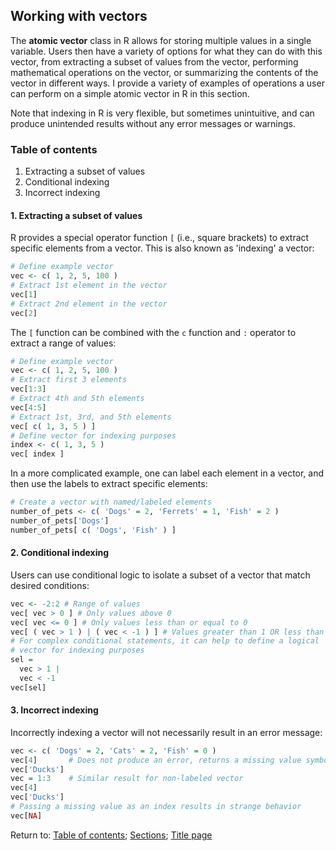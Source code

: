## Working with vectors

The __atomic vector__ class in R allows for storing multiple values in a single variable. Users then have a variety of options for what they can do with this vector, from extracting a subset of values from the vector, performing mathematical operations on the vector, or summarizing the contents of the vector in different ways. I provide a variety of examples of operations a user can perform on a simple atomic vector in R in this section.

Note that indexing in R is very flexible, but sometimes unintuitive, and can produce unintended results without any error messages or warnings.

### Table of contents
  
1. Extracting a subset of values
2. Conditional indexing
3. Incorrect indexing

#### 1. Extracting a subset of values

R provides a special operator function `[` (i.e., square brackets) to extract specific elements from a vector. This is also known as 'indexing' a vector:
```R
# Define example vector
vec <- c( 1, 2, 5, 100 )
# Extract 1st element in the vector
vec[1]
# Extract 2nd element in the vector
vec[2]
```

The `[` function can be combined with the `c` function and `:` operator to extract a range of values:
```R
# Define example vector
vec <- c( 1, 2, 5, 100 )
# Extract first 3 elements
vec[1:3]
# Extract 4th and 5th elements
vec[4:5]
# Extract 1st, 3rd, and 5th elements
vec[ c( 1, 3, 5 ) ]
# Define vector for indexing purposes
index <- c( 1, 3, 5 )
vec[ index ]
```

In a more complicated example, one can label each element in a vector, and then use the labels to extract specific elements:
```R
# Create a vector with named/labeled elements
number_of_pets <- c( 'Dogs' = 2, 'Ferrets' = 1, 'Fish' = 2 )
number_of_pets['Dogs']
number_of_pets[ c( 'Dogs', 'Fish' ) ]
```

#### 2. Conditional indexing

Users can use conditional logic to isolate a subset of a vector that match desired conditions:
```R
vec <- -2:2 # Range of values
vec[ vec > 0 ] # Only values above 0
vec[ vec <= 0 ] # Only values less than or equal to 0
vec[ ( vec > 1 ) | ( vec < -1 ) ] # Values greater than 1 OR less than 1
# For complex conditional statements, it can help to define a logical 
# vector for indexing purposes
sel = 
  vec > 1 |
  vec < -1
vec[sel]
```

#### 3. Incorrect indexing

Incorrectly indexing a vector will not necessarily result in an error message:
```R
vec <- c( 'Dogs' = 2, 'Cats' = 2, 'Fish' = 0 )
vec[4]       # Does not produce an error, returns a missing value symbol instead
vec['Ducks']
vec = 1:3    # Similar result for non-labeled vector
vec[4]
vec['Ducks']
# Passing a missing value as an index results in strange behavior
vec[NA]
```
Return to:
[Table of contents](C03_P000_Foundations.md);
[Sections](C00_P002_Chapters.md);
[Title page](https://rettopnivek.github.io/R_training/)


